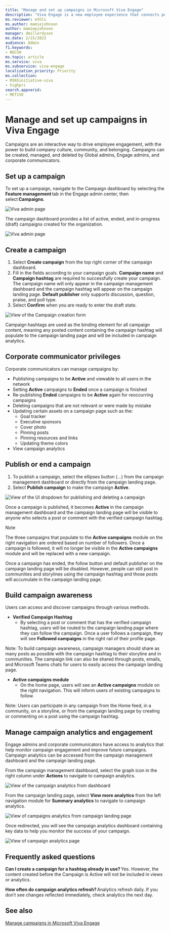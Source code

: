 ```yaml
---
title: "Manage and set up campaigns in Microsoft Viva Engage"
description: "Viva Engage is a new employee experience that connects people across the company—wherever and whenever they work—so that everyone is included and engaged."
ms.reviewer: ethli
ms.author: mamiejohnson
author: mamiepjohnson
manager: dmillerdyson
ms.date: 2/15/2023
audience: Admin
f1.keywords:
- NOCSH
ms.topic: article
ms.service: viva
ms.subservice: viva-engage
localization_priority: Priority
ms.collection:  
- M365initiative-viva
- highpri
search.appverid:
- MET150
---
```


# Manage and set up campaigns in Viva Engage 

Campaigns are an interactive way to drive employee engagement, with the power to build company culture, community, and belonging. Campaigns can be created, managed, and deleted by Global admins, Engage admins, and corporate communicators. 

## Set up a campaign

To set up a campaign, navigate to the Campaign dashboard by selecting the **Feature management** tab in the Engage admin center, then select **Campaigns**. 

![Viva admin page](/Viva/media/engage/campaigns/create-campaign-admin-portal.png)
 
The campaign dashboard provides a list of active, ended, and in-progress (draft) campaigns created for the organization.  

![Viva admin page](/Viva/media/engage/campaigns/create-campaign-button.png)

## Create a campaign 

1. Select **Create campaign** from the top right corner of the campaign dashboard. 
2. Fill in the fields according to your campaign goals. **Campaign name** and **Campaign hashtag** are required to successfully create your campaign. The campaign name will only appear in the campaign management dashboard and the campaign hashtag will appear on the campaign landing page. **Default publisher** only supports discussion, question, praise, and poll type.
3. Select **Confirm** when you are ready to enter the draft state.

![View of the Campaign creation form](/Viva/media/engage/campaigns/create-campaign-new-campaign-modal.png)

Campaign hashtags are used as the binding element for all campaign content, meaning any posted content containing the campaign hashtag will populate to the campaign landing page and will be included in campaign analytics.  

## Corporate communicator privileges

Corporate communicators can manage campaigns by:
- Publishing campaigns to be **Active** and viewable to all users in the network
- Setting **Active** campaigns to **Ended** once a campaign is finished
- Re-publishing **Ended** campaigns to be **Active** again for reoccurring campaigns
- Deleting campaigns that are not relevant or were made by mistake
- Updating certain assets on a campaign page such as the:
    - Goal tracker  
    - Executive sponsors
    - Cover photo
    - Pinning posts
    - Pinning resources and links
    - Updating theme colors
- View campaign analytics

## Publish or end a campaign

1. To publish a campaign, select the ellipses button (…) from the campaign management dashboard or directly from the campaign landing page.
2. Select **Publish campaign** to make the campaign **Active**.

![View of the UI dropdown for publishing and deleting a campaign](/Viva/media/engage/campaigns/publish-campaign-button.png)

Once a campaign is published, it becomes **Active** in the campaign management dashboard and the campaign landing page will be visible to anyone who selects a post or comment with the verified campaign hashtag. 

 

> [!NOTE]
> The three campaigns that populate to the **Active campaigns** module on the right navigation are ordered based on number of followers. Once a campaign is followed, it will no longer be visible in the **Active campaigns** module and will be replaced with a new campaign.  

Once a campaign has ended, the follow button and default publisher on the campaign landing page will be disabled. However, people can still post in communities and storylines using the campaign hashtag and those posts will accumulate in the campaign landing page.

## Build campaign awareness  

Users can access and discover campaigns through various methods.  

- **Verified Campaign Hashtag**
    - By selecting a post or comment that has the verified campaign hashtag, users will be routed to the campaign landing page where they can follow the campaign. Once a user follows a campaign, they will see **Followed campaigns** in the right rail of their profile page.  

Note: To build campaign awareness, campaign managers should share as many posts as possible with the campaign hashtag to their storyline and in communities. The campaign link can also be shared through posts, emails, and Microsoft Teams chats for users to easily access the campaign landing page. 

- **Active campaigns module**
    - On the home page, users will see an **Active campaigns** module on the right navigation. This will inform users of existing campaigns to follow.  

Note: Users can participate in any campaign from the Home feed, in a community, on a storyline, or from the campaign landing page by creating or commenting on a post using the campaign hashtag.

## Manage campaign analytics and engagement

Engage admins and corporate communicators have access to analytics that help monitor campaign engagement and improve future campaigns. Campaign analytics can be accessed from the campaign management dashboard and the campaign landing page.  

From the campaign management dashboard, select the graph icon in the right column under **Actions** to navigate to campaign analytics.

![View of the campaign analytics from dashboard](/Viva/media/engage/campaigns/manage-campaign-analytics-from-dashboard.png)

From the campaign landing page, select **View more analytics** from the left navigation module for **Summary analytics** to navigate to campaign analytics.

![View of campaigns analytics from campaign landing page](/Viva/media/engage/campaigns/manage-campaign-analytics-from-lp.png)

Once redirected, you will see the campaign analytics dashboard containing key data to help you monitor the success of your campaign.

![View of campaign analytics page](/Viva/media/engage/campaigns/campaign-analytics-updated.png)

 
## Frequently asked questions

**Can I create a campaign for a hashtag already in use?** Yes. However, the content created before the Campaign is Active will not be included in views or analytics.  

**How often do campaign analytics refresh?** Analytics refresh daily. If you don’t see changes reflected immediately, check analytics the next day.   

## See also 
[Manage campaigns in Microsoft Viva Engage](https://support.microsoft.com/topic/getting-started-with-microsoft-viva-engage-729f9fce-3aa6-4478-888c-a1543918c284)
<!-- 
[Yammer administration documentation](/yammer/)

[Yammer adoption center](https://adoption.microsoft.com/yammer/)

[Yammer help & learning](https://support.microsoft.com/yammer)

>
